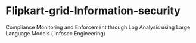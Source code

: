# Flipkart-grid-Information-security
Compliance Monitoring and Enforcement through Log Analysis using Large Language Models ( Infosec Engineering)
